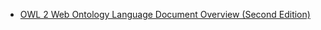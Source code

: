 - [OWL 2 Web Ontology Language Document Overview (Second Edition)](https://www.w3.org/TR/owl2-overview/)